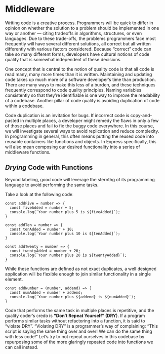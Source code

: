 # Middleware

Writing code is a creative process. Programmers will be quick to differ in opinion on whether the solution to a problem should be implemented in one way or another — citing tradeoffs in algorithms, structures, or even languages. Due to these trade-offs, the problems programmers face most frequently will have several different solutions, all correct but all written differently with various factors considered. Because “correct” code can take so many different forms, developers have cultural notions of code quality that is somewhat independent of these decisions.

One concept that is central to the notion of quality code is that all code is read many, many more times than it is written. Maintaining and updating code takes up much more of a software developer’s time than production. There are many ways to make this less of a burden, and these techniques frequently correspond to code quality principles. Naming variables consistently so that they’re identifiable is one way to improve the readability of a codebase. Another pillar of code quality is avoiding duplication of code within a codebase.

Code duplication is an invitation for bugs. If incorrect code is copy-and-pasted in multiple places, a developer might remedy the flaws in only a few of those places and fail to fix the buggy code everywhere. In this course, we will investigate several ways to avoid replication and reduce complexity. In programming in general, this often means putting the reused code into reusable containers like functions and objects. In Express specifically, this will also mean composing our desired functionality into a series of middleware functions.

## *Drying* Code with Functions

Beyond labeling, good code will leverage the sternthg of its programming language to avoid performing the same tasks.

Take a look at the following code:

```
const addFive = number => {
  const fiveAdded = number + 5;
  console.log(`Your number plus 5 is ${fiveAdded}`);
}
 
const addTen = number => {
  const tenAdded = number + 10;
  console.log(`Your number plus 10 is ${tenAdded}`);
}
 
const addTwenty = number => {
  const twentyAdded = number + 20;
  console.log(`Your number plus 20 is ${twentyAdded}`);
}
```

While these functions are defined as not exact duplicates, a well designed application will be flexible enough to join similar functionality in a single element.

```
const addNumber = (number, addend) => {
  const numAdded = number + addend;
  console.log(`Your number plus ${addend} is ${numAdded}`);
}
```

Code that performs the same task in multiple places is repetitive, and the quality coder’s credo is **“Don’t Repeat Yourself” (DRY)**. If a program performs similar tasks without refactoring into a function, it is said to “violate DRY”. “Violating DRY” is a programmer’s way of complaining: “This script is saying the same thing over and over! We can do the same thing with less code!” Let’s try to not repeat ourselves in this codebase by repurposing some of the more glaringly repeated code into functions we can call instead.

